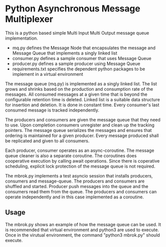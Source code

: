 # Python Asynchronous Message Multiplexer

This is a python based simple Multi Input Multi Output message queue implementation.
* mq.py defines the Message Node that encapsulates the message and Message Queue that implements a singly linked list
* consumer.py defines a sample consumer that uses Message Queue
* producer.py defines a sample producer using Message Queue
* requirements.txt specifies the dependent python packages to be implement in a virtual environment


The message queue (mq.py) is implemented as a singly linked list. The list grows and shrinks based on the production and consumption rate of the messages. All consumed messages at a given time that is beyond the configurable retention time is deleted. Linked list is a suitable data structure for insertion and deletion. It is done in constant time. Every consumer's last consumed message is tracked independently.

The producers and consumers are given the message queue that they need to use. Upon completion consumers unregister and clean up the tracking pointers. The message queue serializes the messages and ensures that ordering is maintained for a given producer. Every message produced shall be replicated and given to all consumers.

Each producer, consumer operates as an async-coroutine. The message queue cleaner is also a separate coroutine. The coroutines does cooperative execution by calling await operations. Since there is coperative scheduling, explicit lock protection of the message queue is not required.

The mbrok.py implements a test asyncio session that installs producers, consumers and message-queue. The producers and consumers are shuffled and started. Producer push messages into the queue and the consumers read them from the queue. The producers and consumers can operate independently and in this case implemented as a coroutine. 

## Usage

The mbrok.py shows an example of how the message queue can be used. It is recommended that virtual environment and python3 are used to execute. Once in the virutual environment, the command "python3 mbrok.py" should execute.
